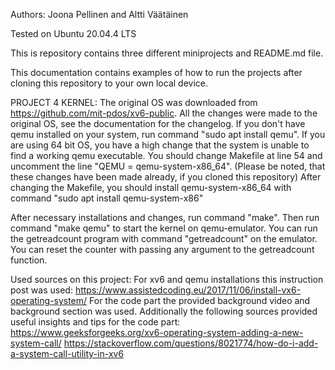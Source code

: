 Authors: Joona Pellinen and Altti Väätäinen

Tested on Ubuntu 20.04.4 LTS

This is repository contains three different miniprojects and README.md file.

This documentation contains examples of how to run the projects after cloning this repository to your own local device.


PROJECT 4 KERNEL:
The original OS was downloaded from https://github.com/mit-pdos/xv6-public. All the changes were made to the original OS, see the documentation for the changelog.
If you don't have qemu installed on your system, run command "sudo apt install qemu".
If you are using 64 bit OS, you have a high change that the system is unable to find a working qemu executable.
You should change Makefile at line 54 and uncomment the line "QEMU = qemu-system-x86_64". 
(Please be noted, that these changes have been made already, if you cloned this repository)
After changing the Makefile, you should install qemu-system-x86_64 with command "sudo apt install qemu-system-x86"

After necessary installations and changes, run command "make".
Then run command "make qemu" to start the kernel on qemu-emulator.
You can run the getreadcount program with command "getreadcount" on the emulator.
You can reset the counter with passing any argument to the getreadcount function.

Used sources on this project:
For xv6 and qemu installations this instruction post was used: https://www.assistedcoding.eu/2017/11/06/install-vx6-operating-system/
For the code part the provided background video and background section was used.
Additionally the following sources provided useful insights and tips for the code part:
https://www.geeksforgeeks.org/xv6-operating-system-adding-a-new-system-call/
https://stackoverflow.com/questions/8021774/how-do-i-add-a-system-call-utility-in-xv6
